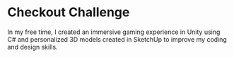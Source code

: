 # Checkout Challenge
In my free time, I created an immersive gaming experience in Unity using C# and personalized 3D models created in SketchUp to improve my coding and design skills.
